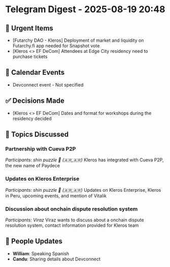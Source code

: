 # Telegram Digest - 2025-08-19 20:48

## 🚨 Urgent Items
- [Futarchy DAO - Kleros] Deployment of market and liquidity on Futarchy.fi app needed for Snapshot vote
- [Kleros <> EF DeCom] Attendees at Edge City residency need to purchase tickets

## 📅 Calendar Events
- Devconnect event - Not specified

## ✅ Decisions Made
- [Kleros <> EF DeCom] Dates and format for workshops during the residency decided

## 💬 Topics Discussed
### Partnership with Cueva P2P
*Participants: shin puzzle 🦞 (🇦🇷,🇦🇷)*
Kleros has integrated with Cueva P2P, the new name of Paydece

### Updates on Kleros Enterprise
*Participants: shin puzzle 🦞 (🇦🇷,🇦🇷)*
Updates on Kleros Enterprise, Kleros in Peru, upcoming events, and mention of Vitalik

### Discussion about onchain dispute resolution system
*Participants: Viraz*
Viraz wants to discuss about a onchain dispute resolution system, contact information provided for Kleros team

## 👥 People Updates
- **William**: Speaking Spanish
- **Candu**: Sharing details about Devconnect

